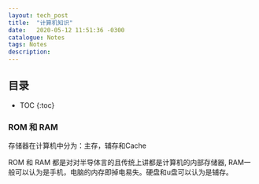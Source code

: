 ```yaml
---
layout: tech_post
title:  "计算机知识"
date:   2020-05-12 11:51:36 -0300
catalogue: Notes
tags: Notes
description: 
---
```

## 目录
* TOC
{:toc}

### ROM 和 RAM

存储器在计算机中分为：主存，辅存和Cache

ROM 和 RAM 都是对对半导体言的且传统上讲都是计算机的内部存储器, RAM一般可以认为是手机，电脑的内存即掉电易失。硬盘和u盘可以认为是辅存。
